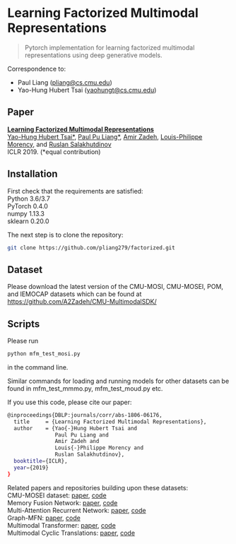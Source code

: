 # Learning Factorized Multimodal Representations

> Pytorch implementation for learning factorized multimodal representations using deep generative models.

Correspondence to: 
  - Paul Liang (pliang@cs.cmu.edu)
  - Yao-Hung Hubert Tsai (yaohungt@cs.cmu.edu)
  
## Paper

[**Learning Factorized Multimodal Representations**](https://arxiv.org/abs/1806.06176)<br>
[Yao-Hung Hubert Tsai*](https://yaohungt.github.io), [Paul Pu Liang*](http://www.cs.cmu.edu/~pliang/), [Amir Zadeh](https://www.amir-zadeh.com/), [Louis-Philippe Morency](https://www.cs.cmu.edu/~morency/), and [Ruslan Salakhutdinov](https://www.cs.cmu.edu/~rsalakhu/)<br>
ICLR 2019. (*equal contribution)

## Installation

First check that the requirements are satisfied:</br>
Python 3.6/3.7</br>
PyTorch 0.4.0</br>
numpy 1.13.3</br>
sklearn 0.20.0

The next step is to clone the repository:
```bash
git clone https://github.com/pliang279/factorized.git
```

## Dataset

Please download the latest version of the CMU-MOSI, CMU-MOSEI, POM, and IEMOCAP datasets which can be found at https://github.com/A2Zadeh/CMU-MultimodalSDK/

## Scripts

Please run
```bash
python mfm_test_mosi.py
```
in the command line.

Similar commands for loading and running models for other datasets can be found in mfm_test_mmmo.py, mfm_test_moud.py etc.

If you use this code, please cite our paper:

```bash
@inproceedings{DBLP:journals/corr/abs-1806-06176,
  title     = {Learning Factorized Multimodal Representations},
  author    = {Yao{-}Hung Hubert Tsai and
               Paul Pu Liang and
               Amir Zadeh and
               Louis{-}Philippe Morency and
               Ruslan Salakhutdinov},
  booktitle={ICLR},
  year={2019}
}
```

Related papers and repositories building upon these datasets:</br>
CMU-MOSEI dataset: [paper](http://aclweb.org/anthology/P18-1208), [code](https://github.com/A2Zadeh/CMU-MultimodalSDK/)</br>
Memory Fusion Network: [paper](https://arxiv.org/abs/1802.00927), [code](https://github.com/pliang279/MFN)</br>
Multi-Attention Recurrent Network: [paper](https://arxiv.org/abs/1802.00923), [code](https://github.com/A2Zadeh/CMU-MultimodalSDK/)</br>
Graph-MFN: [paper](http://aclweb.org/anthology/P18-1208), [code](https://github.com/A2Zadeh/CMU-MultimodalSDK/)</br>
Multimodal Transformer: [paper](https://arxiv.org/abs/1906.00295), [code](https://github.com/yaohungt/Multimodal-Transformer)</br>
Multimodal Cyclic Translations: [paper](https://arxiv.org/abs/1812.07809), [code](https://github.com/hainow/MCTN)
